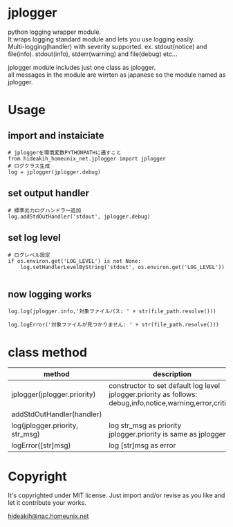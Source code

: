 # jplogger

python logging wrapper module.  
It wraps logging standard module and lets you use logging easily.  
Multi-logging(handler) with severity supported. ex. stdout(notice) and file(info). stdout(info), stderr(warning) and file(debug)  etc...  

jplogger module includes just one class as jplogger.  
all messages in the module are wirrten as japanese so the module named as jplogger.  


# Usage

## import and instaiciate

```
# jploggerを環境変数PYTHONPATHに通すこと
from hideakih_homeunix_net.jplogger import jplogger
# ログクラス生成
log = jplogger(jplogger.debug)
```

## set output handler

```
# 標準出力ログハンドラー追加
log.addStdOutHandler('stdout', jplogger.debug)
```

## set log level

```
# ログレベル設定
if os.environ.get('LOG_LEVEL') is not None:
	log.setHandlerLevelByString('stdout', os.environ.get('LOG_LEVEL'))
```
```
```

## now logging works
```
log.log(jplogger.info,'対象ファイルパス: ' + str(file_path.resolve()))
```
```
log.logError('対象ファイルが見つかりません: ' + str(file_path.resolve()))
```

# class method
|method|description|example|
|-|-|-|
|jplogger(jplogger.priority)|constructor to set default log level<br> jplogger.priority as follows: debug,info,notice,warning,error,critical|jplogger(jpllogger.debug)|
|addStdOutHandler(handler)
|log(jplogger.priority, str_msg)|log str_msg as priority <br> jplogger.priority is same as jplogger() |log.log(jplogger.info, 'info msg')|
|logError([str]msg)|log [str]msg as error|log.logError('error msg')|


# Copyright
It's copyrighted under MIT license.
Just import and/or revise as you like and let it contribute your works.

hideakih@nac.homeunix.net
